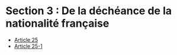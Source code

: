 # Section 3 : De la déchéance de la nationalité française

- [Article 25](article-25.md)
- [Article 25-1](article-25-1.md)
